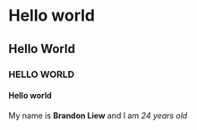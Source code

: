 # Hello world
## Hello World
### HELLO WORLD
#### Hello world

My name is **Brandon Liew** and I am *24 years old*

